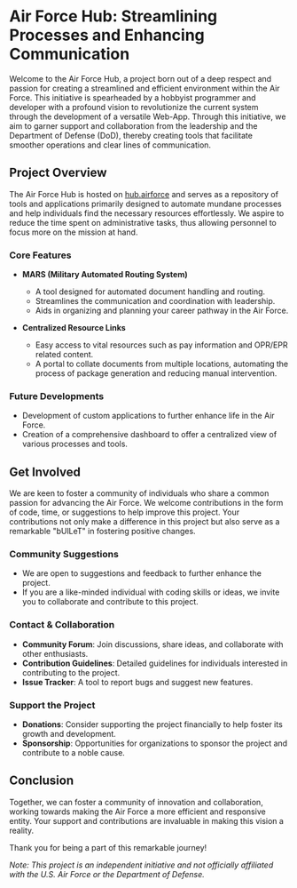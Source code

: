 # Air Force Hub: Streamlining Processes and Enhancing Communication

Welcome to the Air Force Hub, a project born out of a deep respect and passion for creating a streamlined and efficient environment within the Air Force. This initiative is spearheaded by a hobbyist programmer and developer with a profound vision to revolutionize the current system through the development of a versatile Web-App. Through this initiative, we aim to garner support and collaboration from the leadership and the Department of Defense (DoD), thereby creating tools that facilitate smoother operations and clear lines of communication.

## Project Overview

The Air Force Hub is hosted on [hub.airforce](http://hub.airforce) and serves as a repository of tools and applications primarily designed to automate mundane processes and help individuals find the necessary resources effortlessly. We aspire to reduce the time spent on administrative tasks, thus allowing personnel to focus more on the mission at hand.

### Core Features

- **MARS (Military Automated Routing System)**
  - A tool designed for automated document handling and routing.
  - Streamlines the communication and coordination with leadership.
  - Aids in organizing and planning your career pathway in the Air Force.

- **Centralized Resource Links**
  - Easy access to vital resources such as pay information and OPR/EPR related content.
  - A portal to collate documents from multiple locations, automating the process of package generation and reducing manual intervention.

### Future Developments

- Development of custom applications to further enhance life in the Air Force.
- Creation of a comprehensive dashboard to offer a centralized view of various processes and tools.

## Get Involved

We are keen to foster a community of individuals who share a common passion for advancing the Air Force. We welcome contributions in the form of code, time, or suggestions to help improve this project. Your contributions not only make a difference in this project but also serve as a remarkable "bUlLeT" in fostering positive changes.

### Community Suggestions

- We are open to suggestions and feedback to further enhance the project.
- If you are a like-minded individual with coding skills or ideas, we invite you to collaborate and contribute to this project.

### Contact & Collaboration

- **Community Forum**: Join discussions, share ideas, and collaborate with other enthusiasts.
- **Contribution Guidelines**: Detailed guidelines for individuals interested in contributing to the project.
- **Issue Tracker**: A tool to report bugs and suggest new features.

### Support the Project

- **Donations**: Consider supporting the project financially to help foster its growth and development.
- **Sponsorship**: Opportunities for organizations to sponsor the project and contribute to a noble cause.

## Conclusion

Together, we can foster a community of innovation and collaboration, working towards making the Air Force a more efficient and responsive entity. Your support and contributions are invaluable in making this vision a reality.

Thank you for being a part of this remarkable journey!

*Note: This project is an independent initiative and not officially affiliated with the U.S. Air Force or the Department of Defense.*

